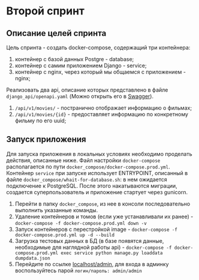 # Второй спринт

## Описание целей спринта 

Цель спринта - создать docker-compose, содержащий три контейнера:
1) контейнер с базой данных Postgre - database;
2) контейнер с самим приложением Django - service;
3) контейнер с nginx, через который мы общаемся с приложением - nginx;

Реализовать два api, описание которых представлено в файле `django_api/openapi.yaml` (Можно открыть его в [Swagger](https://editor.swagger.io/)).
1) `/api/v1/movies/` - постранично отображает информацию о фильмах;
2) `/api/v1/movies/{id}` - предоставляет информацию по конкретному фильму по его uuid;


## Запуск приложения

Для запуска приложения в локальных условиях необходимо проделать действия, описанные ниже. 
Файл настройки `docker-compose` располагается по пути `docker_compose/docker-compose.prod.yml`.
Контейнер `service` при запуске использует ENTRYPOINT, описанный в файле `docker_compose/whait-for-database.sh`:
в нем ожидается подключение к PostgreSQL. После этого накатываются миграции, создается суперпользователь и приложение стартует через gunicorn.

1) Перейти в папку `docker_compose`, из нее в консоли последовательно выполнить указанные команды.
2) Удаление контейнеров и томов (если уже устанавливали их ранее) - `docker-compose -f docker-compose.prod.yml down -v`
3) Запуск контейнеров с перестройкой image - `docker-compose -f docker-compose.prod.yml up -d --build`
4) Загрузка тестовых данных в БД (в базе появятся данные, необходимые для наглядной работы api) - `docker-compose -f docker-compose.prod.yml exec service python manage.py loaddata dumpdata.json`
5) Перейдите по ссылке [localhost/admin](http://127.0.0.1:80/admin/), для входа в админку воспользуйтесь парой `логин/пароль: admin/admin`